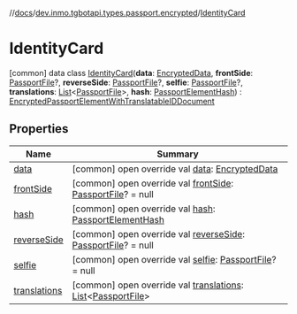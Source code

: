 //[docs](../../../index.md)/[dev.inmo.tgbotapi.types.passport.encrypted](../index.md)/[IdentityCard](index.md)



# IdentityCard  
 [common] data class [IdentityCard](index.md)(**data**: [EncryptedData](../../dev.inmo.tgbotapi.types.passport.credentials/index.md#%5Bdev.inmo.tgbotapi.types.passport.credentials%2FEncryptedData%2F%2F%2FPointingToDeclaration%2F%5D%2FClasslikes%2F625018081), **frontSide**: [PassportFile](../-passport-file/index.md)?, **reverseSide**: [PassportFile](../-passport-file/index.md)?, **selfie**: [PassportFile](../-passport-file/index.md)?, **translations**: [List](https://kotlinlang.org/api/latest/jvm/stdlib/kotlin.collections/-list/index.html)<[PassportFile](../-passport-file/index.md)>, **hash**: [PassportElementHash](../../dev.inmo.tgbotapi.types.passport.encrypted.abstracts/index.md#%5Bdev.inmo.tgbotapi.types.passport.encrypted.abstracts%2FPassportElementHash%2F%2F%2FPointingToDeclaration%2F%5D%2FClasslikes%2F625018081)) : [EncryptedPassportElementWithTranslatableIDDocument](../-encrypted-passport-element-with-translatable-i-d-document/index.md)   


## Properties  
  
|  Name |  Summary | 
|---|---|
| <a name="dev.inmo.tgbotapi.types.passport.encrypted/IdentityCard/data/#/PointingToDeclaration/"></a>[data](data.md)| <a name="dev.inmo.tgbotapi.types.passport.encrypted/IdentityCard/data/#/PointingToDeclaration/"></a> [common] open override val [data](data.md): [EncryptedData](../../dev.inmo.tgbotapi.types.passport.credentials/index.md#%5Bdev.inmo.tgbotapi.types.passport.credentials%2FEncryptedData%2F%2F%2FPointingToDeclaration%2F%5D%2FClasslikes%2F625018081)   <br>|
| <a name="dev.inmo.tgbotapi.types.passport.encrypted/IdentityCard/frontSide/#/PointingToDeclaration/"></a>[frontSide](front-side.md)| <a name="dev.inmo.tgbotapi.types.passport.encrypted/IdentityCard/frontSide/#/PointingToDeclaration/"></a> [common] open override val [frontSide](front-side.md): [PassportFile](../-passport-file/index.md)? = null   <br>|
| <a name="dev.inmo.tgbotapi.types.passport.encrypted/IdentityCard/hash/#/PointingToDeclaration/"></a>[hash](hash.md)| <a name="dev.inmo.tgbotapi.types.passport.encrypted/IdentityCard/hash/#/PointingToDeclaration/"></a> [common] open override val [hash](hash.md): [PassportElementHash](../../dev.inmo.tgbotapi.types.passport.encrypted.abstracts/index.md#%5Bdev.inmo.tgbotapi.types.passport.encrypted.abstracts%2FPassportElementHash%2F%2F%2FPointingToDeclaration%2F%5D%2FClasslikes%2F625018081)   <br>|
| <a name="dev.inmo.tgbotapi.types.passport.encrypted/IdentityCard/reverseSide/#/PointingToDeclaration/"></a>[reverseSide](reverse-side.md)| <a name="dev.inmo.tgbotapi.types.passport.encrypted/IdentityCard/reverseSide/#/PointingToDeclaration/"></a> [common] open override val [reverseSide](reverse-side.md): [PassportFile](../-passport-file/index.md)? = null   <br>|
| <a name="dev.inmo.tgbotapi.types.passport.encrypted/IdentityCard/selfie/#/PointingToDeclaration/"></a>[selfie](selfie.md)| <a name="dev.inmo.tgbotapi.types.passport.encrypted/IdentityCard/selfie/#/PointingToDeclaration/"></a> [common] open override val [selfie](selfie.md): [PassportFile](../-passport-file/index.md)? = null   <br>|
| <a name="dev.inmo.tgbotapi.types.passport.encrypted/IdentityCard/translations/#/PointingToDeclaration/"></a>[translations](translations.md)| <a name="dev.inmo.tgbotapi.types.passport.encrypted/IdentityCard/translations/#/PointingToDeclaration/"></a> [common] open override val [translations](translations.md): [List](https://kotlinlang.org/api/latest/jvm/stdlib/kotlin.collections/-list/index.html)<[PassportFile](../-passport-file/index.md)>   <br>|

